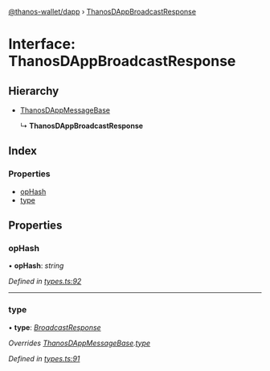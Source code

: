 [@thanos-wallet/dapp](../README.md) › [ThanosDAppBroadcastResponse](thanosdappbroadcastresponse.md)

# Interface: ThanosDAppBroadcastResponse

## Hierarchy

* [ThanosDAppMessageBase](thanosdappmessagebase.md)

  ↳ **ThanosDAppBroadcastResponse**

## Index

### Properties

* [opHash](thanosdappbroadcastresponse.md#ophash)
* [type](thanosdappbroadcastresponse.md#type)

## Properties

###  opHash

• **opHash**: *string*

*Defined in [types.ts:92](https://github.com/madfish-solutions/thanoswallet-dapp/blob/5043365/src/types.ts#L92)*

___

###  type

• **type**: *[BroadcastResponse](../enums/thanosdappmessagetype.md#broadcastresponse)*

*Overrides [ThanosDAppMessageBase](thanosdappmessagebase.md).[type](thanosdappmessagebase.md#type)*

*Defined in [types.ts:91](https://github.com/madfish-solutions/thanoswallet-dapp/blob/5043365/src/types.ts#L91)*
